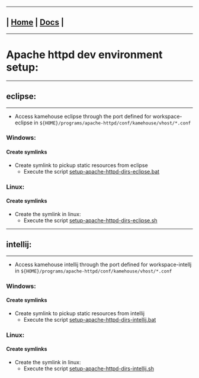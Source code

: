 ---------------------------------------------------------------
| [Home](/README.md) | [Docs](/docs/README.md) |
---------------------------------------------------------------

*********************

# Apache httpd dev environment setup:

*********************

## eclipse:

*********************

- Access kamehouse eclipse through the port defined for workspace-eclipse in `${HOME}/programs/apache-httpd/conf/kamehouse/vhost/*.conf`

### Windows:

#### Create symlinks

- Create symlink to pickup static resources from eclipse
  - Execute the script [setup-apache-httpd-dirs-eclipse.bat](/scripts/setup-apache-httpd-dirs-eclipse.bat)

### Linux:

#### Create symlinks

- Create the symlink in linux:
  - Execute the script [setup-apache-httpd-dirs-eclipse.sh](/scripts/setup-apache-httpd-dirs-eclipse.sh)

*********************

## intellij:

*********************

- Access kamehouse intellij through the port defined for workspace-intellj in `${HOME}/programs/apache-httpd/conf/kamehouse/vhost/*.conf`

### Windows:

#### Create symlinks

- Create symlink to pickup static resources from intellij
  - Execute the script [setup-apache-httpd-dirs-intellij.bat](/scripts/setup-apache-httpd-dirs-intellij.bat)

### Linux:

#### Create symlinks

- Create the symlink in linux:
  - Execute the script [setup-apache-httpd-dirs-intellij.sh](/scripts/setup-apache-httpd-dirs-intellij.sh)

